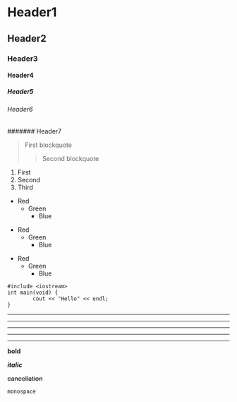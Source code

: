 # Header1
## Header2
### Header3
#### Header4
##### Header5
###### Header6
####### Header7

> First blockquote
>	> Second blockquote

1. First
3. Second
2. Third

* Red
	* Green
		* Blue

+ Red
	+ Green
		+ Blue

- Red
	- Green
		- Blue

```
#include <iostream>
int main(void) {
		cout << "Hello" << endl;
}
```

* * *
***
*****
- - -
------------------------------------------

**bold**

***italic***

~~cancellation~~

`monospace`
